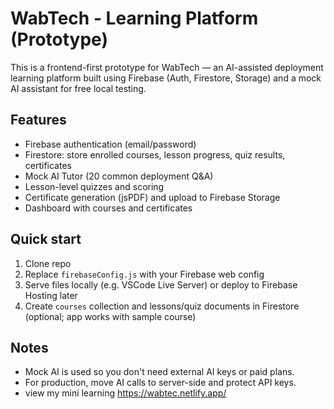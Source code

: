 # WabTech - Learning Platform (Prototype)

This is a frontend-first prototype for WabTech — an AI-assisted deployment learning platform built using Firebase (Auth, Firestore, Storage) and a mock AI assistant for free local testing.

## Features
- Firebase authentication (email/password)
- Firestore: store enrolled courses, lesson progress, quiz results, certificates
- Mock AI Tutor (20 common deployment Q&A)
- Lesson-level quizzes and scoring
- Certificate generation (jsPDF) and upload to Firebase Storage
- Dashboard with courses and certificates

## Quick start
1. Clone repo
2. Replace `firebaseConfig.js` with your Firebase web config
3. Serve files locally (e.g. VSCode Live Server) or deploy to Firebase Hosting later
4. Create `courses` collection and lessons/quiz documents in Firestore (optional; app works with sample course)

## Notes
- Mock AI is used so you don't need external AI keys or paid plans.
- For production, move AI calls to server-side and protect API keys.
- view my mini learning https://wabtec.netlify.app/
